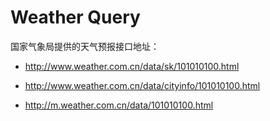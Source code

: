 Weather Query
=============

国家气象局提供的天气预报接口地址：

- http://www.weather.com.cn/data/sk/101010100.html

- http://www.weather.com.cn/data/cityinfo/101010100.html

- http://m.weather.com.cn/data/101010100.html




